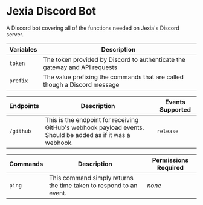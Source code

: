 # Jexia Discord Bot
A Discord bot covering all of the functions needed on Jexia's Discord server.

| Variables  | Description |
| ------------- | ------------- |
| `token` | The token provided by Discord to authenticate the gateway and API requests  |
| `prefix`  | The value prefixing the commands that are called though a Discord message  |

| Endpoints  | Description | Events Supported |
| ------------- | ------------- | ------------- |
| `/github` | This is the endpoint for receiving GitHub's webhook payload events. Should be added as if it was a webhook. | `release` |

| Commands  | Description | Permissions Required |
| ------------- | ------------- | ------------- |
| `ping` | This command simply returns the time taken to respond to an event. | *none* |
